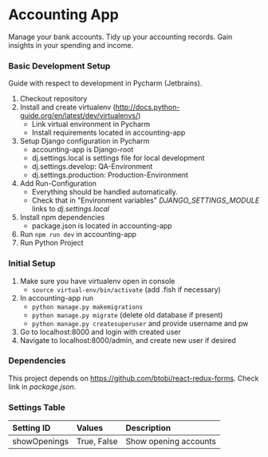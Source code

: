 # Accounting App

Manage your bank accounts. Tidy up your accounting records. Gain insights in your spending and income.

### Basic Development Setup

Guide with respect to development in Pycharm (Jetbrains).

1. Checkout repository
2. Install and create virtualenv (http://docs.python-guide.org/en/latest/dev/virtualenvs/)
    - Link virtual environment in Pycharm
    - Install requirements located in accounting-app
3. Setup Django configuration in Pycharm
    - accounting-app is Django-root
    - dj.settings.local is settings file for local development
    - dj.settings.develop: QA-Environment
    - dj.settings.production: Production-Environment
4. Add Run-Configuration
    - Everything should be handled automatically.
    - Check that in "Environment variables" *DJANGO_SETTINGS_MODULE* links to *dj.settings.local*
5. Install npm dependencies
    - package.json is located in accounting-app
6. Run ``npm run dev`` in accounting-app
7. Run Python Project

### Initial Setup

1. Make sure you have virtualenv open in console
    - ``source virtual-env/bin/activate`` (add .fish if necessary)
2. In accounting-app run
    - ``python manage.py makemigrations``
    - ``python manage.py migrate`` (delete old database if present)
    - ``python manage.py createsuperuser`` and provide username and pw
3. Go to localhost:8000 and login with created user
4. Navigate to localhost:8000/admin, and create new user if desired

### Dependencies

This project depends on https://github.com/btobi/react-redux-forms. Check link in *package.json*.

### Settings Table

| Setting ID        | Values           | Description  |
| :--- |:---| :--- |
|showOpenings | True, False | Show opening accounts |
